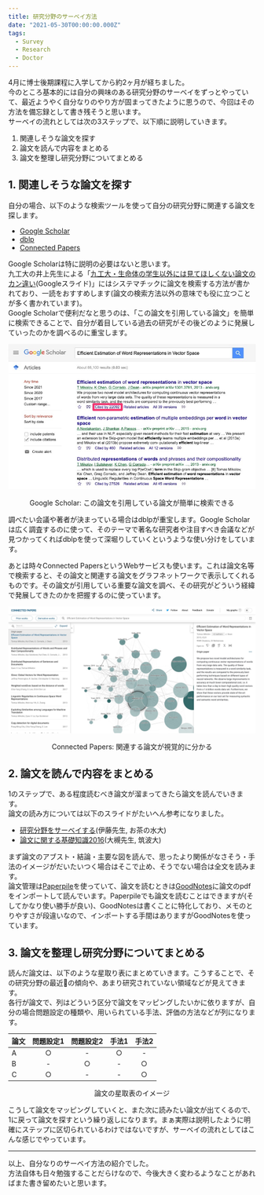 ```yaml
---
title: 研究分野のサーベイ方法
date: "2021-05-30T00:00:00.000Z"
tags:
  - Survey
  - Research
  - Doctor
---
```


4月に博士後期課程に入学してから約2ヶ月が経ちました。<br>
今のところ基本的には自分の興味のある研究分野のサーベイをずっとやっていて、最近ようやく自分なりのやり方が固まってきたように思うので、今回はその方法を備忘録として書き残そうと思います。<br>
サーベイの流れとしては次の3ステップで、以下順に説明していきます。

1. 関連しそうな論文を探す
1. 論文を読んで内容をまとめる
1. 論文を整理し研究分野についてまとめる

## 1. 関連しそうな論文を探す

自分の場合、以下のような検索ツールを使って自分の研究分野に関連する論文を探します。

- [Google Scholar](https://scholar.google.com/)
- [dblp](https://dblp.org/)
- [Connected Papers](https://www.connectedpapers.com/)

Google Scholarは特に説明の必要はないと思います。<br>
九工大の井上先生による「[九工大・生命体の学生以外には見てほしくない論文のカン違い](https://docs.google.com/presentation/d/14L_0C9U6x5f1yXaGhPnMBpWmfAR7aalKe_AjIlWBvTg/edit?usp=sharing)(Googleスライド)」にはシステマチックに論文を検索する方法が書かれており、一読をおすすめします(論文の検索方法以外の意味でも役に立つことが多く書かれています)。<br>
Google Scholarで便利だなと思うのは、「この論文を引用している論文」を簡単に検索できることで、自分が着目している過去の研究がその後どのように発展していったのかを調べるのに重宝します。

![Figure 1](fig1.jpg)
<p style="text-align: center">Google Scholar: この論文を引用している論文が簡単に検索できる</p>

調べたい会議や著者が決まっている場合はdblpが重宝します。Google Scholarは広く調査するのに使って、そのテーマで著名な研究者や注目すべき会議などが見つかってくればdblpを使って深堀りしていくというような使い分けをしています。

あとは時々Connected PapersというWebサービスも使います。これは論文名等で検索すると、その論文と関連する論文をグラフネットワークで表示してくれるものです。その論文が引用している重要な論文を調べ、その研究がどういう経緯で発展してきたのかを把握するのに使っています。

![Figure 2](fig2.jpg)
<p style="text-align: center">Connected Papers: 関連する論文が視覚的に分かる</p>

## 2. 論文を読んで内容をまとめる

1のステップで、ある程度読むべき論文が溜まってきたら論文を読んでいきます。<br>
論文の読み方については以下のスライドがたいへん参考になりました。

- [研究分野をサーベイする](https://www.slideshare.net/iTooooooooooooT/itolab-how-to-survey-2017)(伊藤先生, お茶の水大)
- [論文に関する基礎知識2016](https://www.slideshare.net/tallzelkova/2015-61217994)(大槻先生, 筑波大)

まず論文のアブスト・結論・主要な図を読んで、思ったより関係がなさそう・手法のイメージがだいたいつく場合はそこで止め、そうでない場合は全文を読みます。<br>
論文管理は[Paperpile](https://paperpile.com/)を使っていて、論文を読むときは[GoodNotes](https://www.goodnotes.com/)に論文のpdfをインポートして読んでいます。Paperpileでも論文を読むことはできますが(そしてかなり使い勝手が良い)、GoodNotesは書くことに特化しており、メモのとりやすさが段違いなので、インポートする手間はありますがGoodNotesを使っています。

## 3. 論文を整理し研究分野についてまとめる

読んだ論文は、以下のような星取り表にまとめていきます。こうすることで、その研究分野の最近の傾向や、あまり研究されていない領域などが見えてきます。<br>
各行が論文で、列はどういう区分で論文をマッピングしたいかに依りますが、自分の場合問題設定の種類や、用いられている手法、評価の方法などが列になります。

|論文|問題設定1|問題設定2|手法1|手法2|
| :--- | :---: | :---: | :---: | :---: |
|A|○|-|○|-|
|B|-|○|-|○|
|C|○|-|-|○|

<p style="text-align: center">論文の星取表のイメージ</p>

こうして論文をマッピングしていくと、また次に読みたい論文が出てくるので、1に戻って論文を探すという繰り返しになります。まぁ実際は説明したように明確にステップに区切られているわけではないですが、サーベイの流れとしてはこんな感じでやっています。

---

以上、自分なりのサーベイ方法の紹介でした。<br>
方法自体も日々勉強することだらけなので、今後大きく変わるようなことがあればまた書き留めたいと思います。
